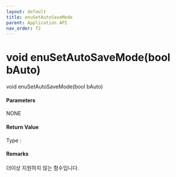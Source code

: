 ```yaml
---
layout: default
title: enuSetAutoSaveMode
parent: Application API
nav_order: f2
---
```

# void enuSetAutoSaveMode\(bool bAuto\)

void enuSetAutoSaveMode\(bool bAuto\)

#### Parameters

NONE

#### Return Value

Type :

#### Remarks

더이상 지원하지 않는 함수입니다.



